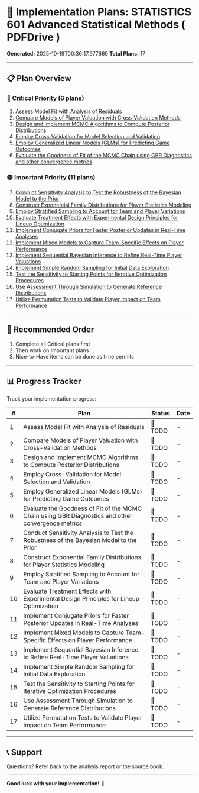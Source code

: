 # 🚀 Implementation Plans: STATISTICS 601 Advanced Statistical Methods ( PDFDrive )

**Generated:** 2025-10-19T00:36:17.977669
**Total Plans:** 17

---

## 📋 Plan Overview

### 🔴 Critical Priority (6 plans)

1. [Assess Model Fit with Analysis of Residuals](01_Assess_Model_Fit_with_Analysis_of_Residuals.md)
2. [Compare Models of Player Valuation with Cross-Validation Methods](02_Compare_Models_of_Player_Valuation_with_Cross-Validation_Methods.md)
3. [Design and Implement MCMC Algorithms to Compute Posterior Distributions](03_Design_and_Implement_MCMC_Algorithms_to_Compute_Posterior_Distributions.md)
4. [Employ Cross-Validation for Model Selection and Validation](04_Employ_Cross-Validation_for_Model_Selection_and_Validation.md)
5. [Employ Generalized Linear Models (GLMs) for Predicting Game Outcomes](05_Employ_Generalized_Linear_Models_GLMs_for_Predicting_Game_Outcomes.md)
6. [Evaluate the Goodness of Fit of the MCMC Chain using GBR Diagnostics and other convergence metrics](06_Evaluate_the_Goodness_of_Fit_of_the_MCMC_Chain_using_GBR_Diagnostics_and_other_convergence_metrics.md)

### 🟡 Important Priority (11 plans)

7. [Conduct Sensitivity Analysis to Test the Robustness of the Bayesian Model to the Prior](07_Conduct_Sensitivity_Analysis_to_Test_the_Robustness_of_the_Bayesian_Model_to_the_Prior.md)
8. [Construct Exponential Family Distributions for Player Statistics Modeling](08_Construct_Exponential_Family_Distributions_for_Player_Statistics_Modeling.md)
9. [Employ Stratified Sampling to Account for Team and Player Variations](09_Employ_Stratified_Sampling_to_Account_for_Team_and_Player_Variations.md)
10. [Evaluate Treatment Effects with Experimental Design Principles for Lineup Optimization](10_Evaluate_Treatment_Effects_with_Experimental_Design_Principles_for_Lineup_Optimization.md)
11. [Implement Conjugate Priors for Faster Posterior Updates in Real-Time Analyses](11_Implement_Conjugate_Priors_for_Faster_Posterior_Updates_in_Real-Time_Analyses.md)
12. [Implement Mixed Models to Capture Team-Specific Effects on Player Performance](12_Implement_Mixed_Models_to_Capture_Team-Specific_Effects_on_Player_Performance.md)
13. [Implement Sequential Bayesian Inference to Refine Real-Time Player Valuations](13_Implement_Sequential_Bayesian_Inference_to_Refine_Real-Time_Player_Valuations.md)
14. [Implement Simple Random Sampling for Initial Data Exploration](14_Implement_Simple_Random_Sampling_for_Initial_Data_Exploration.md)
15. [Test the Sensitivity to Starting Points for Iterative Optimization Procedures](15_Test_the_Sensitivity_to_Starting_Points_for_Iterative_Optimization_Procedures.md)
16. [Use Assessment Through Simulation to Generate Reference Distributions](16_Use_Assessment_Through_Simulation_to_Generate_Reference_Distributions.md)
17. [Utilize Permutation Tests to Validate Player Impact on Team Performance](17_Utilize_Permutation_Tests_to_Validate_Player_Impact_on_Team_Performance.md)

---

## 🎯 Recommended Order

1. Complete all Critical plans first
2. Then work on Important plans
3. Nice-to-Have items can be done as time permits

---

## 📊 Progress Tracker

Track your implementation progress:

| # | Plan | Status | Date |
|---|------|--------|------|
| 1 | Assess Model Fit with Analysis of Residuals | 🔲 TODO | - |
| 2 | Compare Models of Player Valuation with Cross-Validation Methods | 🔲 TODO | - |
| 3 | Design and Implement MCMC Algorithms to Compute Posterior Distributions | 🔲 TODO | - |
| 4 | Employ Cross-Validation for Model Selection and Validation | 🔲 TODO | - |
| 5 | Employ Generalized Linear Models (GLMs) for Predicting Game Outcomes | 🔲 TODO | - |
| 6 | Evaluate the Goodness of Fit of the MCMC Chain using GBR Diagnostics and other convergence metrics | 🔲 TODO | - |
| 7 | Conduct Sensitivity Analysis to Test the Robustness of the Bayesian Model to the Prior | 🔲 TODO | - |
| 8 | Construct Exponential Family Distributions for Player Statistics Modeling | 🔲 TODO | - |
| 9 | Employ Stratified Sampling to Account for Team and Player Variations | 🔲 TODO | - |
| 10 | Evaluate Treatment Effects with Experimental Design Principles for Lineup Optimization | 🔲 TODO | - |
| 11 | Implement Conjugate Priors for Faster Posterior Updates in Real-Time Analyses | 🔲 TODO | - |
| 12 | Implement Mixed Models to Capture Team-Specific Effects on Player Performance | 🔲 TODO | - |
| 13 | Implement Sequential Bayesian Inference to Refine Real-Time Player Valuations | 🔲 TODO | - |
| 14 | Implement Simple Random Sampling for Initial Data Exploration | 🔲 TODO | - |
| 15 | Test the Sensitivity to Starting Points for Iterative Optimization Procedures | 🔲 TODO | - |
| 16 | Use Assessment Through Simulation to Generate Reference Distributions | 🔲 TODO | - |
| 17 | Utilize Permutation Tests to Validate Player Impact on Team Performance | 🔲 TODO | - |

---

## 📞 Support

Questions? Refer back to the analysis report or the source book.

---

**Good luck with your implementation!** 🚀
